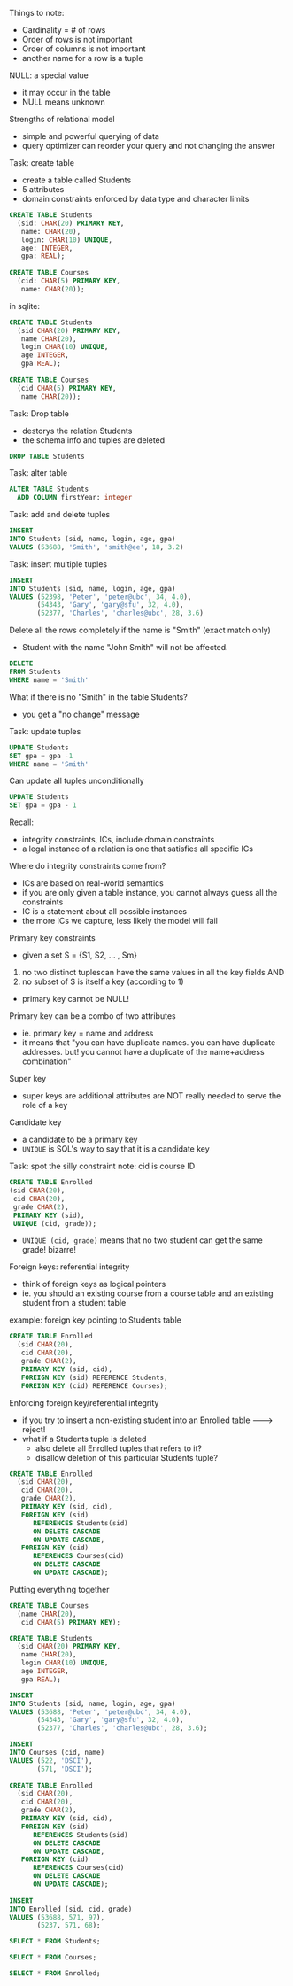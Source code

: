 Things to note:
- Cardinality = # of rows
- Order of rows is not important
- Order of columns is not important
- another name for a row is a tuple

NULL: a special value
- it may occur in the table
- NULL means unknown

Strengths of relational model
- simple and powerful querying of data
- query optimizer can reorder your query and not changing the answer

Task: create table
- create a table called Students
- 5 attributes
- domain constraints enforced by data type and character limits
```sql
CREATE TABLE Students
  (sid: CHAR(20) PRIMARY KEY,
   name: CHAR(20),
   login: CHAR(10) UNIQUE,
   age: INTEGER,
   gpa: REAL);
   
CREATE TABLE Courses
  (cid: CHAR(5) PRIMARY KEY,
   name: CHAR(20));
```
in sqlite:
```sql
CREATE TABLE Students
  (sid CHAR(20) PRIMARY KEY,
   name CHAR(20),
   login CHAR(10) UNIQUE,
   age INTEGER,
   gpa REAL);
   
CREATE TABLE Courses
  (cid CHAR(5) PRIMARY KEY,
   name CHAR(20));
```


Task: Drop table
- destorys the relation Students
- the schema info and tuples are deleted
```sql
DROP TABLE Students
```

Task: alter table
```sql
ALTER TABLE Students
  ADD COLUMN firstYear: integer
```

Task: add and delete tuples

```sql
INSERT
INTO Students (sid, name, login, age, gpa)
VALUES (53688, 'Smith', 'smith@ee', 18, 3.2)
```

Task: insert multiple tuples
```sql
INSERT
INTO Students (sid, name, login, age, gpa)
VALUES (52398, 'Peter', 'peter@ubc', 34, 4.0),
       (54343, 'Gary', 'gary@sfu', 32, 4.0),
       (52377, 'Charles', 'charles@ubc', 28, 3.6)
``` 

Delete all the rows completely if the name is "Smith" (exact match only)
- Student with the name "John Smith" will not be affected.
```sql
DELETE
FROM Students
WHERE name = 'Smith'
```
What if there is no "Smith" in the table Students?
- you get a "no change" message

Task: update tuples

```sql
UPDATE Students
SET gpa = gpa -1
WHERE name = 'Smith'
```

Can update all tuples unconditionally
```sql
UPDATE Students
SET gpa = gpa - 1
```
Recall: 
- integrity constraints, ICs, include domain constraints 
- a legal instance of a relation is one that satisfies all specific ICs

Where do integrity constraints come from?
- ICs are based on real-world semantics
- if you are only given a table instance, you cannot always guess all the constraints
- IC is a statement about all possible instances
- the more ICs we capture, less likely the model will fail

Primary key constraints
- given a set S = {S1, S2, ... , Sm}
1. no two distinct tuplescan have the same values in all the key fields AND
2. no subset of S is itself a key (according to 1)
- primary key cannot be NULL!

Primary key can be a combo of two attributes
- ie. primary key = name and address
- it means that "you can have duplicate names. you can have duplicate addresses. but! you cannot have a duplicate of the name+address combination"

Super key
- super keys are additional attributes are NOT really needed to serve the role of a key

Candidate key
- a candidate to be a primary key
- `UNIQUE` is SQL's way to say that it is a candidate key

Task: spot the silly constraint
note: cid is course ID
```sql
CREATE TABLE Enrolled
(sid CHAR(20),
 cid CHAR(20),
 grade CHAR(2),
 PRIMARY KEY (sid),
 UNIQUE (cid, grade));
```
-  `UNIQUE (cid, grade)` means that no two student can get the same grade! bizarre!

Foreign keys: referential integrity
- think of foreign keys as logical pointers
- ie. you should an existing course from a course table and an existing student from a student table

example: foreign key pointing to Students table
```sql
CREATE TABLE Enrolled
  (sid CHAR(20),
   cid CHAR(20),
   grade CHAR(2),
   PRIMARY KEY (sid, cid),
   FOREIGN KEY (sid) REFERENCE Students,
   FOREIGN KEY (cid) REFERENCE Courses);
``` 
Enforcing foreign key/referential integrity
- if you try to insert a non-existing student into an Enrolled table ---> reject!
- what if a Students tuple is deleted
  - also delete all Enrolled tuples that refers to it?
  - disallow  deletion of this particular Students tuple?
  
```sql
CREATE TABLE Enrolled
  (sid CHAR(20),
   cid CHAR(20),
   grade CHAR(2),
   PRIMARY KEY (sid, cid),
   FOREIGN KEY (sid) 
      REFERENCES Students(sid)
      ON DELETE CASCADE
      ON UPDATE CASCADE,
   FOREIGN KEY (cid) 
      REFERENCES Courses(cid)
      ON DELETE CASCADE
      ON UPDATE CASCADE);
``` 
Putting everything together

```sql
CREATE TABLE Courses
  (name CHAR(20),
   cid CHAR(5) PRIMARY KEY);

CREATE TABLE Students
  (sid CHAR(20) PRIMARY KEY,
   name CHAR(20),
   login CHAR(10) UNIQUE,
   age INTEGER,
   gpa REAL);

INSERT
INTO Students (sid, name, login, age, gpa)
VALUES (53688, 'Peter', 'peter@ubc', 34, 4.0),
       (54343, 'Gary', 'gary@sfu', 32, 4.0),
       (52377, 'Charles', 'charles@ubc', 28, 3.6);

INSERT
INTO Courses (cid, name)
VALUES (522, 'DSCI'),
       (571, 'DSCI');
       
CREATE TABLE Enrolled
  (sid CHAR(20),
   cid CHAR(20),
   grade CHAR(2),
   PRIMARY KEY (sid, cid),
   FOREIGN KEY (sid) 
      REFERENCES Students(sid)
      ON DELETE CASCADE
      ON UPDATE CASCADE,
   FOREIGN KEY (cid) 
      REFERENCES Courses(cid)
      ON DELETE CASCADE
      ON UPDATE CASCADE);
      
INSERT
INTO Enrolled (sid, cid, grade)
VALUES (53688, 571, 97),
       (5237, 571, 68);

SELECT * FROM Students;

SELECT * FROM Courses;

SELECT * FROM Enrolled;
```

